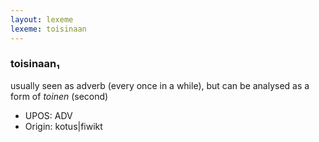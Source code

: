 ```yaml
---
layout: lexeme
lexeme: toisinaan
---
```


###  toisinaan₁

usually seen as adverb (every once in a while), but can be analysed as a form of *toinen* (second)
* UPOS:  ADV
* Origin:  kotus|fiwikt

